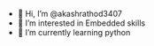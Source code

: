 - 👋 Hi, I’m @akashrathod3407
- 👀 I’m interested in Embedded skills
- 🌱 I’m currently learning python

<!---
akashrathod3407/akashrathod3407 is a ✨ special ✨ repository because its `README.md` (this file) appears on your GitHub profile.
You can click the Preview link to take a look at your changes.
--->
